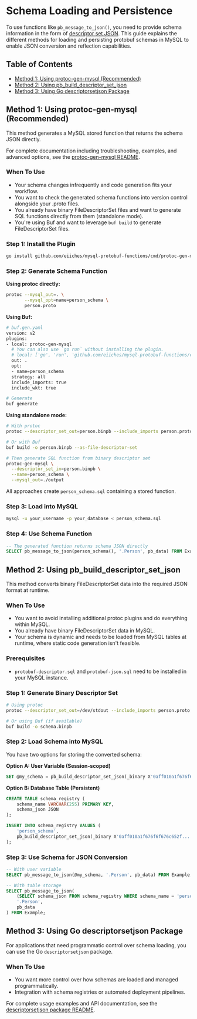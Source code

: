 # Schema Loading and Persistence

To use functions like `pb_message_to_json()`, you need to provide schema information in the form of [descriptor set JSON](../internal/descriptorsetjson/README.md).
This guide explains the different methods for loading and persisting protobuf schemas in MySQL to enable JSON conversion and reflection capabilities.

## Table of Contents

- [Method 1: Using protoc-gen-mysql (Recommended)](#method-1-using-protoc-gen-mysql-recommended)
- [Method 2: Using pb_build_descriptor_set_json](#method-2-using-pb_build_descriptor_set_json)
- [Method 3: Using Go descriptorsetjson Package](#method-3-using-go-descriptorsetjson-package)

## Method 1: Using protoc-gen-mysql (Recommended)

This method generates a MySQL stored function that returns the schema JSON directly.

For complete documentation including troubleshooting, examples, and advanced options, see the [protoc-gen-mysql README](../cmd/protoc-gen-mysql/README.md).

### When To Use

* Your schema changes infrequently and code generation fits your workflow.
* You want to check the generated schema functions into version control alongside your .proto files.
* You already have binary FileDescriptorSet files and want to generate SQL functions directly from them (standalone mode).
* You're using Buf and want to leverage `buf build` to generate FileDescriptorSet files.

### Step 1: Install the Plugin

```bash
go install github.com/eiiches/mysql-protobuf-functions/cmd/protoc-gen-mysql@latest
```

### Step 2: Generate Schema Function

**Using protoc directly:**
```bash
protoc --mysql_out=. \
       --mysql_opt=name=person_schema \
       person.proto
```

**Using Buf:**
```bash
# buf.gen.yaml
version: v2
plugins:
- local: protoc-gen-mysql
  # You can also use `go run` without installing the plugin.
  # local: ['go', 'run', 'github.com/eiiches/mysql-protobuf-functions/cmd/protoc-gen-mysql@latest']
  out: .
  opt:
  - name=person_schema
  strategy: all
  include_imports: true
  include_wkt: true

# Generate
buf generate
```

**Using standalone mode:**
```bash
# With protoc
protoc --descriptor_set_out=person.binpb --include_imports person.proto

# Or with Buf
buf build -o person.binpb --as-file-descriptor-set

# Then generate SQL function from binary descriptor set
protoc-gen-mysql \
  --descriptor_set_in=person.binpb \
  --name=person_schema \
  --mysql_out=./output
```

All approaches create `person_schema.sql` containing a stored function.

### Step 3: Load into MySQL

```bash
mysql -u your_username -p your_database < person_schema.sql
```

### Step 4: Use Schema Function

```sql
-- The generated function returns schema JSON directly
SELECT pb_message_to_json(person_schema(), '.Person', pb_data) FROM Example;
```

## Method 2: Using pb_build_descriptor_set_json

This method converts binary FileDescriptorSet data into the required JSON format at runtime.

### When To Use

* You want to avoid installing additional protoc plugins and do everything within MySQL.
* You already have binary FileDescriptorSet data in MySQL.
* Your schema is dynamic and needs to be loaded from MySQL tables at runtime, where static code generation isn't feasible.

### Prerequisites

- `protobuf-descriptor.sql` and `protobuf-json.sql` need to be installed in your MySQL instance.

### Step 1: Generate Binary Descriptor Set

```bash
# Using protoc
protoc --descriptor_set_out=/dev/stdout --include_imports person.proto | xxd -p -c0

# Or using Buf (if available)
buf build -o schema.binpb
```

### Step 2: Load Schema into MySQL

You have two options for storing the converted schema:

**Option A: User Variable (Session-scoped)**
```sql
SET @my_schema = pb_build_descriptor_set_json(_binary X'0aff010a1f676f6f676c652f...');
```

**Option B: Database Table (Persistent)**
```sql
CREATE TABLE schema_registry (
    schema_name VARCHAR(255) PRIMARY KEY,
    schema_json JSON
);

INSERT INTO schema_registry VALUES (
    'person_schema',
    pb_build_descriptor_set_json(_binary X'0aff010a1f676f6f676c652f...')
);
```

### Step 3: Use Schema for JSON Conversion

```sql
-- With user variable
SELECT pb_message_to_json(@my_schema, '.Person', pb_data) FROM Example;

-- With table storage
SELECT pb_message_to_json(
    (SELECT schema_json FROM schema_registry WHERE schema_name = 'person_schema'),
    '.Person',
    pb_data
) FROM Example;
```


## Method 3: Using Go descriptorsetjson Package

For applications that need programmatic control over schema loading, you can use the Go `descriptorsetjson` package.

### When To Use

* You want more control over how schemas are loaded and managed programmatically.
* Integration with schema registries or automated deployment pipelines.

For complete usage examples and API documentation, see the [descriptorsetjson package README](../internal/descriptorsetjson/README.md).
